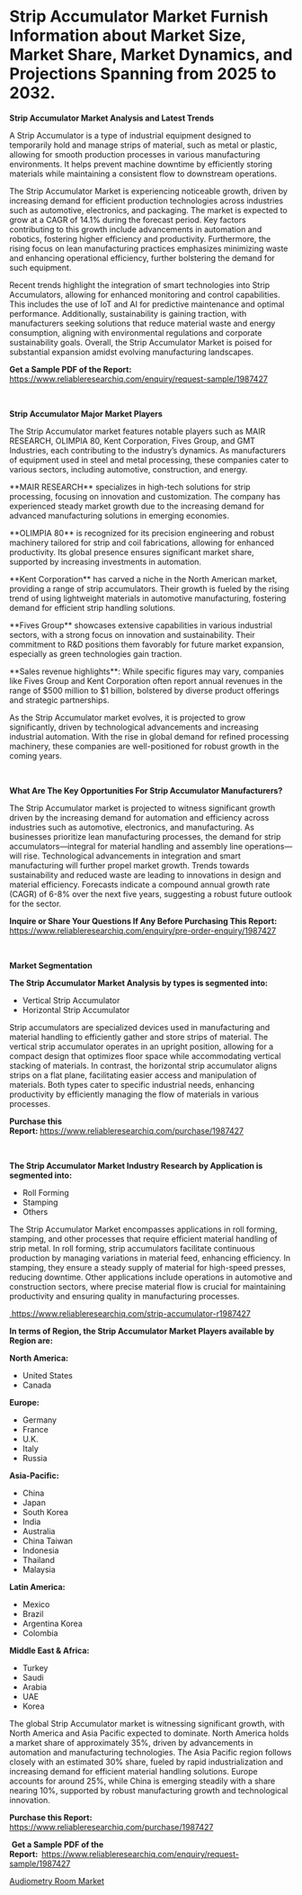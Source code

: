 <p><h1>Strip Accumulator Market Furnish Information about Market Size, Market Share, Market Dynamics, and Projections Spanning from 2025 to 2032.</h1></p><p><strong>Strip Accumulator Market Analysis and Latest Trends</strong></p>
<p><p>A Strip Accumulator is a type of industrial equipment designed to temporarily hold and manage strips of material, such as metal or plastic, allowing for smooth production processes in various manufacturing environments. It helps prevent machine downtime by efficiently storing materials while maintaining a consistent flow to downstream operations.</p><p>The Strip Accumulator Market is experiencing noticeable growth, driven by increasing demand for efficient production technologies across industries such as automotive, electronics, and packaging. The market is expected to grow at a CAGR of 14.1% during the forecast period. Key factors contributing to this growth include advancements in automation and robotics, fostering higher efficiency and productivity. Furthermore, the rising focus on lean manufacturing practices emphasizes minimizing waste and enhancing operational efficiency, further bolstering the demand for such equipment.</p><p>Recent trends highlight the integration of smart technologies into Strip Accumulators, allowing for enhanced monitoring and control capabilities. This includes the use of IoT and AI for predictive maintenance and optimal performance. Additionally, sustainability is gaining traction, with manufacturers seeking solutions that reduce material waste and energy consumption, aligning with environmental regulations and corporate sustainability goals. Overall, the Strip Accumulator Market is poised for substantial expansion amidst evolving manufacturing landscapes.</p></p>
<p><strong>Get a Sample PDF of the Report:&nbsp;</strong> <a href="https://www.reliableresearchiq.com/enquiry/request-sample/1987427?utm_campaign=3136&utm_medium=2&utm_source=Github&utm_content=ia&utm_term=10042025&utm_id=strip-accumulator">https://www.reliableresearchiq.com/enquiry/request-sample/1987427</a></p>
<p>&nbsp;</p>
<p><strong>Strip Accumulator Major Market Players</strong></p>
<p><p>The Strip Accumulator market features notable players such as MAIR RESEARCH, OLIMPIA 80, Kent Corporation, Fives Group, and GMT Industries, each contributing to the industry’s dynamics. As manufacturers of equipment used in steel and metal processing, these companies cater to various sectors, including automotive, construction, and energy.</p><p>**MAIR RESEARCH** specializes in high-tech solutions for strip processing, focusing on innovation and customization. The company has experienced steady market growth due to the increasing demand for advanced manufacturing solutions in emerging economies. </p><p>**OLIMPIA 80** is recognized for its precision engineering and robust machinery tailored for strip and coil fabrications, allowing for enhanced productivity. Its global presence ensures significant market share, supported by increasing investments in automation.</p><p>**Kent Corporation** has carved a niche in the North American market, providing a range of strip accumulators. Their growth is fueled by the rising trend of using lightweight materials in automotive manufacturing, fostering demand for efficient strip handling solutions. </p><p>**Fives Group** showcases extensive capabilities in various industrial sectors, with a strong focus on innovation and sustainability. Their commitment to R&D positions them favorably for future market expansion, especially as green technologies gain traction. </p><p>**Sales revenue highlights**: While specific figures may vary, companies like Fives Group and Kent Corporation often report annual revenues in the range of $500 million to $1 billion, bolstered by diverse product offerings and strategic partnerships.</p><p>As the Strip Accumulator market evolves, it is projected to grow significantly, driven by technological advancements and increasing industrial automation. With the rise in global demand for refined processing machinery, these companies are well-positioned for robust growth in the coming years.</p></p>
<p>&nbsp;</p>
<p><strong>What Are The Key Opportunities For Strip Accumulator Manufacturers?</strong></p>
<p><p>The Strip Accumulator market is projected to witness significant growth driven by the increasing demand for automation and efficiency across industries such as automotive, electronics, and manufacturing. As businesses prioritize lean manufacturing processes, the demand for strip accumulators—integral for material handling and assembly line operations—will rise. Technological advancements in integration and smart manufacturing will further propel market growth. Trends towards sustainability and reduced waste are leading to innovations in design and material efficiency. Forecasts indicate a compound annual growth rate (CAGR) of 6-8% over the next five years, suggesting a robust future outlook for the sector.</p></p>
<p><strong>Inquire or Share Your Questions If Any Before Purchasing This Report:</strong> <a href="https://www.reliableresearchiq.com/enquiry/pre-order-enquiry/1987427?utm_campaign=3136&utm_medium=2&utm_source=Github&utm_content=ia&utm_term=10042025&utm_id=strip-accumulator">https://www.reliableresearchiq.com/enquiry/pre-order-enquiry/1987427</a></p>
<p>&nbsp;</p>
<p><strong>Market Segmentation</strong></p>
<p><strong>The Strip Accumulator Market Analysis by types is segmented into:</strong></p>
<p><ul><li>Vertical Strip Accumulator</li><li>Horizontal Strip Accumulator</li></ul></p>
<p><p>Strip accumulators are specialized devices used in manufacturing and material handling to efficiently gather and store strips of material. The vertical strip accumulator operates in an upright position, allowing for a compact design that optimizes floor space while accommodating vertical stacking of materials. In contrast, the horizontal strip accumulator aligns strips on a flat plane, facilitating easier access and manipulation of materials. Both types cater to specific industrial needs, enhancing productivity by efficiently managing the flow of materials in various processes.</p></p>
<p><strong>Purchase this Report:&nbsp;</strong><a href="https://www.reliableresearchiq.com/purchase/1987427?utm_campaign=3136&utm_medium=2&utm_source=Github&utm_content=ia&utm_term=10042025&utm_id=strip-accumulator">https://www.reliableresearchiq.com/purchase/1987427</a></p>
<p>&nbsp;</p>
<p><strong>The Strip Accumulator Market Industry Research by Application is segmented into:</strong></p>
<p><ul><li>Roll Forming</li><li>Stamping</li><li>Others</li></ul></p>
<p><p>The Strip Accumulator Market encompasses applications in roll forming, stamping, and other processes that require efficient material handling of strip metal. In roll forming, strip accumulators facilitate continuous production by managing variations in material feed, enhancing efficiency. In stamping, they ensure a steady supply of material for high-speed presses, reducing downtime. Other applications include operations in automotive and construction sectors, where precise material flow is crucial for maintaining productivity and ensuring quality in manufacturing processes.</p></p>
<p><a href="https://www.reliableresearchiq.com/strip-accumulator-r1987427?utm_campaign=3136&utm_medium=2&utm_source=Github&utm_content=ia&utm_term=10042025&utm_id=strip-accumulator">&nbsp;https://www.reliableresearchiq.com/strip-accumulator-r1987427</a></p>
<p><strong>In terms of Region, the Strip Accumulator Market Players available by Region are:</strong></p>
<p>
    <p> <strong> North America: </strong>
        <ul>
            <li>United States</li>
            <li>Canada</li>
        </ul>
        </p> 
    <p> <strong> Europe: </strong>
        <ul>
            <li>Germany</li>
            <li>France</li>
            <li>U.K.</li>
            <li>Italy</li>
            <li>Russia</li>
        </ul>
        </p> 
    <p> <strong> Asia-Pacific: </strong>
        <ul>
            <li>China</li>
            <li>Japan</li>
            <li>South Korea</li>
            <li>India</li>
            <li>Australia</li>
            <li>China Taiwan</li>
            <li>Indonesia</li>
            <li>Thailand</li>
            <li>Malaysia</li>
        </ul>
        </p> 
    <p> <strong> Latin America: </strong>
        <ul>
            <li>Mexico</li>
            <li>Brazil</li>
            <li>Argentina Korea</li>
            <li>Colombia</li>
        </ul>
        </p> 
    <p> <strong> Middle East & Africa: </strong>
        <ul>
            <li>Turkey</li>
            <li>Saudi</li>
            <li>Arabia</li>
            <li>UAE</li>
            <li>Korea</li>
        </ul>
    </p>
    </p>
<p><p>The global Strip Accumulator market is witnessing significant growth, with North America and Asia Pacific expected to dominate. North America holds a market share of approximately 35%, driven by advancements in automation and manufacturing technologies. The Asia Pacific region follows closely with an estimated 30% share, fueled by rapid industrialization and increasing demand for efficient material handling solutions. Europe accounts for around 25%, while China is emerging steadily with a share nearing 10%, supported by robust manufacturing growth and technological innovation.</p></p>
<p><strong>Purchase this Report: </strong><a href="https://www.reliableresearchiq.com/purchase/1987427?utm_campaign=3136&utm_medium=2&utm_source=Github&utm_content=ia&utm_term=10042025&utm_id=strip-accumulator">https://www.reliableresearchiq.com/purchase/1987427</a></p>
<p>&nbsp;<strong>Get a Sample PDF of the Report:&nbsp;&nbsp;</strong><a href="https://www.reliableresearchiq.com/enquiry/request-sample/1987427?utm_campaign=3136&utm_medium=2&utm_source=Github&utm_content=ia&utm_term=10042025&utm_id=strip-accumulator">https://www.reliableresearchiq.com/enquiry/request-sample/1987427</a></p>
<p><strong></strong></p>
<p><p><a href="https://github.com/waackheidtn5/Market-Research-Report-List-1/blob/main/audiometry-room-market.md?utm_campaign=3136&utm_medium=2&utm_source=Github&utm_content=ia&utm_term=10042025&utm_id=strip-accumulator">Audiometry Room Market</a></p></p>